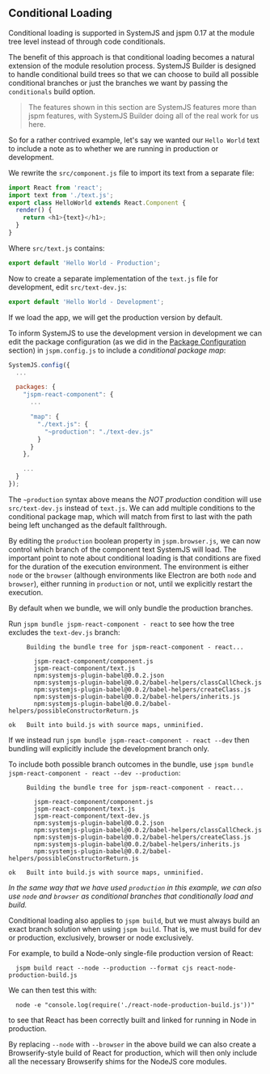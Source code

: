 ## Conditional Loading

Conditional loading is supported in SystemJS and jspm 0.17 at the module tree level instead of through code
conditionals.

The benefit of this approach is that conditional loading becomes a natural extension of the module
resolution process. SystemJS Builder is designed to handle conditional build trees
so that we can choose to build all possible conditional branches or just the branches we want by passing
the `conditionals` build option.

> The features shown in this section are SystemJS features more than jspm features, with SystemJS Builder
  doing all of the real work for us here.

So for a rather contrived example, let's say we wanted our `Hello World` text to include a note as to whether
we are running in production or development.

We rewrite the `src/component.js` file to import its text from a separate file:

```javascript
import React from 'react';
import text from './text.js';
export class HelloWorld extends React.Component {
  render() {
    return <h1>{text}</h1>;
  }
}
```

Where `src/text.js` contains:

```javascript
export default 'Hello World - Production';
```

Now to create a separate implementation of the `text.js` file for development, edit `src/text-dev.js`:

```javascript
export default 'Hello World - Development';
```

If we load the app, we will get the production version by default.

To inform SystemJS to use the development version in development we can edit the package configuration
(as we did in the [Package Configuration](package-configuration.md) section) in `jspm.config.js`
to include a _conditional package map_:

```javascript
SystemJS.config({
  ...

  packages: {
    "jspm-react-component": {
      ...

      "map": {
        "./text.js": {
          "~production": "./text-dev.js"
        }
      }
    },

    ...
  }
});
```

The `~production` syntax above means the _NOT production_ condition will use
`src/text-dev.js` instead of `text.js`.
We can add multiple conditions to the conditional package map, which will match
from first to last with the path being left unchanged as the default fallthrough.

By editing the `production` boolean property in `jspm.browser.js`, we can now
control which branch of the component text SystemJS will load.
The important point to note about conditional loading is that conditions are fixed 
for the duration of the execution environment.
The environment is either `node` or the `browser` (although environments like Electron are both `node` and `browser`), either running in `production` or not, until we explicitly restart the execution.

By default when we bundle, we will only bundle the production branches.

Run `jspm bundle jspm-react-component - react` to see how the tree excludes the `text-dev.js`
branch:

```
     Building the bundle tree for jspm-react-component - react...
     
       jspm-react-component/component.js
       jspm-react-component/text.js
       npm:systemjs-plugin-babel@0.0.2.json
       npm:systemjs-plugin-babel@0.0.2/babel-helpers/classCallCheck.js
       npm:systemjs-plugin-babel@0.0.2/babel-helpers/createClass.js
       npm:systemjs-plugin-babel@0.0.2/babel-helpers/inherits.js
       npm:systemjs-plugin-babel@0.0.2/babel-helpers/possibleConstructorReturn.js
     
ok   Built into build.js with source maps, unminified.
```

If we instead run `jspm bundle jspm-react-component - react --dev` then bundling will
explicitly include the development branch only.

To include both possible branch outcomes in the bundle, use `jspm bundle jspm-react-component - react --dev --production`:

```
     Building the bundle tree for jspm-react-component - react...
     
       jspm-react-component/component.js
       jspm-react-component/text.js
       jspm-react-component/text-dev.js
       npm:systemjs-plugin-babel@0.0.2.json
       npm:systemjs-plugin-babel@0.0.2/babel-helpers/classCallCheck.js
       npm:systemjs-plugin-babel@0.0.2/babel-helpers/createClass.js
       npm:systemjs-plugin-babel@0.0.2/babel-helpers/inherits.js
       npm:systemjs-plugin-babel@0.0.2/babel-helpers/possibleConstructorReturn.js
     
ok   Built into build.js with source maps, unminified.
```

_In the same way that we have used `production` in this example, we can also use `node` and `browser`
  as conditional branches that conditionally load and build._

Conditional loading also applies to `jspm build`, but we must always build an exact
branch solution when using `jspm build`. That is, we must build for dev or production,
exclusively, browser or node exclusively.

For example, to build a Node-only single-file production version of React:

```
  jspm build react --node --production --format cjs react-node-production-build.js
```

We can then test this with:

```
  node -e "console.log(require('./react-node-production-build.js'))"
```

to see that React has been correctly built and linked for running in Node in production.

By replacing `--node` with `--browser` in the above build we can also create a 
Browserify-style build of React for production, which will then only include all the 
necessary Browserify shims for the NodeJS core modules.